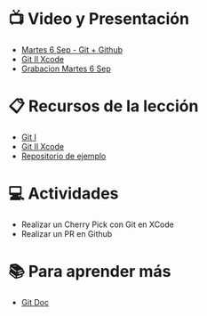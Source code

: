 # :tv: Video y Presentación
- [Martes 6 Sep - Git + Github](https://drive.google.com/file/d/1W8dPtP9W7jYTXrcehxGqabwvf2_JSofF/view?usp=sharing)
- [Git II Xcode](https://drive.google.com/file/d/1wN--DtzSF-n1UB_zgFkTEuFDmxq_4p9A/view?usp=sharing)
- [Grabacion Martes 6 Sep](https://drive.google.com/file/d/1B-B5g4GZk6zZqvzLt1inHThiDWVtvh7H/view?usp=sharing)


# :clipboard: Recursos de la lección

- [Git I](https://docs.google.com/presentation/d/1j7l-Iz2NEDrFQOPMA9KHtvFxXXY9vim9wfZCih5_1hU/edit?usp=sharing)
- [Git II Xcode](https://docs.google.com/presentation/d/1Z6A3nDwP4hMibI6eWrFQZcIqckIDATusFZJP8yWg9cM/edit?usp=sharing)
- [Repositorio de ejemplo](https://github.com/wizeline/baziOSGit)

# :computer: Actividades

- Realizar un Cherry Pick con Git en XCode
- Realizar un PR en Github

# :books: Para aprender más

- [Git Doc](https://git-scm.com/doc)

